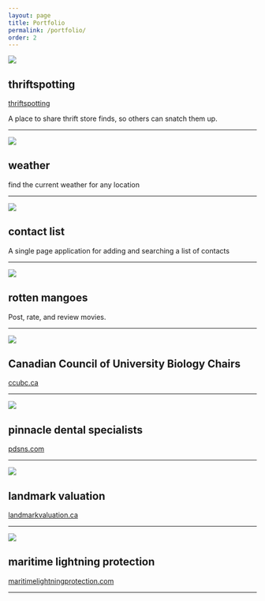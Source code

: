 ```yaml
---
layout: page
title: Portfolio
permalink: /portfolio/
order: 2
---
```



<div class="row">
  <div class="col-md-12">
    <img class="portfolio-thumb" src = "/images/portfolio/thriftspotting/01.png"/>
  </div>

  <div class="col-md-6"><h2>thriftspotting</h2></div>
  <div class="col-md-6"><p><a href="https://damp-mountain-53843.herokuapp.com/" target="_blank">thriftspotting</a></p><p>A place to share thrift store finds, so others can snatch them up.</p></div>


</div>

<hr/>
<div class="row">
  <div class="col-md-12">
    <img class="portfolio-thumb" src = "/images/portfolio/weather/01.png"/>
  </div>
  <div class="col-md-6"><h2>weather</h2></div>
  <div class="col-md-6"><p>find the current weather for any location</p></div>

</div>

<hr/>
<div class="row">
  <div class="col-md-12">
    <img class="portfolio-thumb" src = "/images/portfolio/contact-list.png"/>
  </div>
  <div class="col-md-6"><h2>contact list</h2></div>
  <div class="col-md-6"><p>A single page application for adding and searching a list of contacts</p></div>

</div>


<hr/>
<div class="row">
  <div class="col-md-12">
    <img class="portfolio-thumb" src = "/images/portfolio/rotten_mangoes/01.png"/>
  </div>
  <div class="col-md-6"><h2>rotten mangoes</h2></div>
  <div class="col-md-6"><p>Post, rate, and review movies.</p></div>

</div>

<hr/>
<div class="row">
  <div class="col-md-12">
    <img class="portfolio-thumb" src = "/images/portfolio/ccubc.png"/>
  </div>
  <div class="col-md-6"><h2>Canadian Council of University Biology Chairs</h2></div>
  <div class="col-md-6"><p><a href="http://ccubc.ca/" target="_blank">ccubc.ca</a></p></div>
</div>
<hr/>
<div class="row">
  <div class="col-md-12">
    <img class="portfolio-thumb" src = "/images/portfolio/pdsns/01.png"/>
  </div>
  <div class="col-md-6"><h2>pinnacle dental specialists</h2></div>
  <div class="col-md-6"><p><a href="http://www.pdsns.com/" target="_blank">pdsns.com</a></p></div>

</div>
<hr/>
<div class="row">
  <div class="col-md-12">
    <img class="portfolio-thumb" src = "/images/portfolio/landmark/01.png"/>
  </div>
  <div class="col-md-6"><h2>landmark valuation</h2></div>
  <div class="col-md-6"><p><a href="http://landmarkvaluation.ca/" target="_blank">landmarkvaluation.ca</a></p></div>

</div>
<hr/>
<div class="row">
  <div class="col-md-12">
    <img class="portfolio-thumb" src = "/images/portfolio/mlp/01.png"/>
  </div>
  <div class="col-md-6"><h2>maritime lightning protection</h2></div>
  <div class="col-md-6"><p><a href="http://www.maritimelightningprotection.com/" target="_blank">maritimelightningprotection.com</a></p></div>


</div>
<hr/>